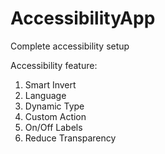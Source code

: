 # AccessibilityApp
Complete accessibility setup

Accessibility feature:
1) Smart Invert
2) Language
3) Dynamic Type
4) Custom Action
5) On/Off Labels
6) Reduce Transparency
